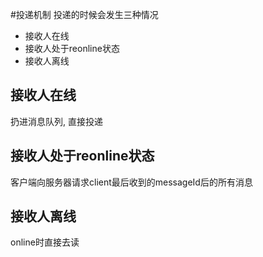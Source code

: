 #投递机制
投递的时候会发生三种情况
+ 接收人在线
+ 接收人处于reonline状态
+ 接收人离线

## 接收人在线
扔进消息队列, 直接投递

## 接收人处于reonline状态
客户端向服务器请求client最后收到的messageId后的所有消息

## 接收人离线
online时直接去读